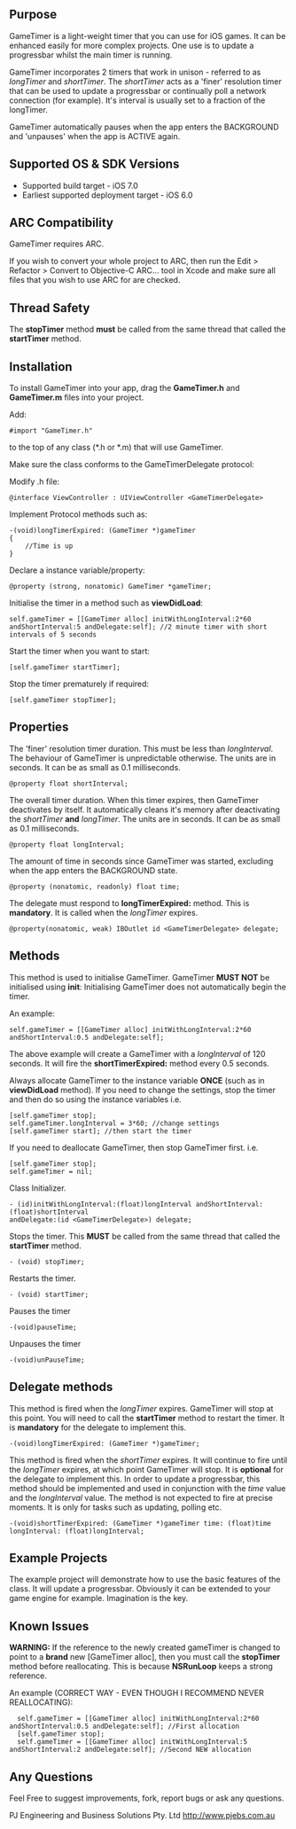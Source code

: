 Purpose
--------------

GameTimer is a light-weight timer that you can use for iOS games. It can be enhanced easily for more complex projects. One use is to update a progressbar whilst the main timer is running.

GameTimer incorporates 2 timers that work in unison - referred to as *longTimer* and *shortTimer*.
The *shortTimer* acts as a 'finer' resolution timer that can be used to update a progressbar or continually poll a network connection (for example). It's interval is usually set to a fraction of the longTimer.

GameTimer automatically pauses when the app enters the BACKGROUND and 'unpauses' when the app is ACTIVE again.


Supported OS & SDK Versions
-----------------------------

* Supported build target - iOS 7.0 
* Earliest supported deployment target - iOS 6.0 

ARC Compatibility
------------------

GameTimer requires ARC.

If you wish to convert your whole project to ARC, then run the Edit > Refactor > Convert to Objective-C ARC... tool in Xcode and make sure all files that you wish to use ARC for are checked.

Thread Safety
--------------

The **stopTimer** method **must** be called from the same thread that called the **startTimer** method.

Installation
--------------

To install GameTimer into your app, drag the **GameTimer.h** and **GameTimer.m** files into your project.

Add:
```
#import "GameTimer.h"
```
to the top of any class (*.h or *.m) that will use GameTimer.

Make sure the class conforms to the GameTimerDelegate protocol:

Modify .h file:

	@interface ViewController : UIViewController <GameTimerDelegate>

Implement Protocol methods such as:

``` 
-(void)longTimerExpired: (GameTimer *)gameTimer
{
    //Time is up
}
```

Declare a instance variable/property:

```
@property (strong, nonatomic) GameTimer *gameTimer;
```

Initialise the timer in a method such as **viewDidLoad**:

```
self.gameTimer = [[GameTimer alloc] initWithLongInterval:2*60 andShortInterval:5 andDelegate:self]; //2 minute timer with short intervals of 5 seconds
```

Start the timer when you want to start:

```
[self.gameTimer startTimer];
```

Stop the timer prematurely if required:

```
[self.gameTimer stopTimer];
```

Properties
--------------

The 'finer' resolution timer duration. This must be less than *longInterval*.
The behaviour of GameTimer is unpredictable otherwise.
The units are in seconds. It can be as small as 0.1 milliseconds.

    @property float shortInterval;

The overall timer duration. When this timer expires, then GameTimer deactivates by itself.
It automatically cleans it's memory after deactivating the *shortTimer* **and** *longTimer*.
The units are in seconds. It can be as small as 0.1 milliseconds.

    @property float longInterval;

The amount of time in seconds since GameTimer was started, excluding when the app enters the BACKGROUND state.

    @property (nonatomic, readonly) float time;

The delegate must respond to **longTimerExpired:** method. This is **mandatory**.
It is called when the *longTimer* expires.

    @property(nonatomic, weak) IBOutlet id <GameTimerDelegate> delegate;


Methods
--------------

This method is used to initialise GameTimer. GameTimer **MUST NOT** be initialised using **init**:
Initialising GameTimer does not automatically begin the timer.

An example:

```
self.gameTimer = [[GameTimer alloc] initWithLongInterval:2*60 andShortInterval:0.5 andDelegate:self];
```

The above example will create a GameTimer with a *longInterval* of 120 seconds. It will fire the
**shortTimerExpired:** method every 0.5 seconds.

Always allocate GameTimer to the instance variable **ONCE** (such as in **viewDidLoad** method). If you need to
change the settings, stop the timer and then do so using the instance variables i.e. 

```
[self.gameTimer stop];
self.gameTimer.longInterval = 3*60; //change settings
[self.gameTimer start]; //then start the timer
```

If you need to deallocate GameTimer, then stop GameTimer first.
i.e. 
```
[self.gameTimer stop];
self.gameTimer = nil;
```

Class Initializer.

    - (id)initWithLongInterval:(float)longInterval andShortInterval: (float)shortInterval 
	andDelegate:(id <GameTimerDelegate>) delegate;

Stops the timer. This **MUST** be called from the same thread that called the **startTimer** method.

    - (void) stopTimer;

Restarts the timer.

    - (void) startTimer;

Pauses the timer

    -(void)pauseTime;

Unpauses the timer

    -(void)unPauseTime;


Delegate methods
---------------

This method is fired when the *longTimer* expires. GameTimer will stop at this point. You will need to
call the **startTimer** method to restart the timer. It is **mandatory** for the delegate to implement this.

    -(void)longTimerExpired: (GameTimer *)gameTimer;

This method is fired when the *shortTimer* expires. It will continue to fire until the *longTimer* expires,
at which point GameTimer will stop. It is **optional** for the delegate to implement this.
In order to update a progressbar, this method should be implemented and used in conjunction with
the *time* value and the *longInterval* value.
The method is not expected to fire at precise moments. It is only for tasks such as updating, polling etc.

    -(void)shortTimerExpired: (GameTimer *)gameTimer time: (float)time longInterval: (float)longInterval;


Example Projects
---------------

The example project will demonstrate how to use the basic features of the class. It will update a progressbar.
Obviously it can be extended to your game engine for example. Imagination is the key.


Known Issues
---------------

**WARNING:** If the reference to the newly created gameTimer is changed to point to a **brand** new [GameTimer alloc],
then you must call the **stopTimer** method before reallocating. This is because **NSRunLoop** keeps a strong reference.

An example (CORRECT WAY - EVEN THOUGH I RECOMMEND NEVER REALLOCATING):

```
  self.gameTimer = [[GameTimer alloc] initWithLongInterval:2*60 andShortInterval:0.5 andDelegate:self]; //First allocation
  [self.gameTimer stop];
  self.gameTimer = [[GameTimer alloc] initWithLongInterval:5 andShortInterval:2 andDelegate:self]; //Second NEW allocation
```


Any Questions
---------------

Feel Free to suggest improvements, fork, report bugs or ask any questions.

PJ Engineering and Business Solutions Pty. Ltd
http://www.pjebs.com.au
